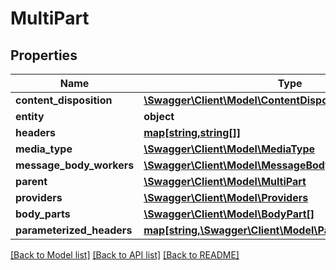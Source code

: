 # MultiPart

## Properties
Name | Type | Description | Notes
------------ | ------------- | ------------- | -------------
**content_disposition** | [**\Swagger\Client\Model\ContentDisposition**](ContentDisposition.md) |  | [optional] 
**entity** | **object** |  | [optional] 
**headers** | [**map[string,string[]]**](array.md) |  | [optional] 
**media_type** | [**\Swagger\Client\Model\MediaType**](MediaType.md) |  | [optional] 
**message_body_workers** | [**\Swagger\Client\Model\MessageBodyWorkers**](MessageBodyWorkers.md) |  | [optional] 
**parent** | [**\Swagger\Client\Model\MultiPart**](MultiPart.md) |  | [optional] 
**providers** | [**\Swagger\Client\Model\Providers**](Providers.md) |  | [optional] 
**body_parts** | [**\Swagger\Client\Model\BodyPart[]**](BodyPart.md) |  | [optional] 
**parameterized_headers** | [**map[string,\Swagger\Client\Model\ParameterizedHeader[]]**](array.md) |  | [optional] 

[[Back to Model list]](../README.md#documentation-for-models) [[Back to API list]](../README.md#documentation-for-api-endpoints) [[Back to README]](../README.md)


